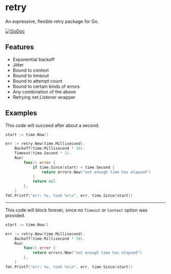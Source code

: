 # retry

An expressive, flexible retry package for Go.

[![GoDoc](https://godoc.org/github.com/golang/gddo?status.svg)](https://godoc.org/github.com/codercom/retry)

## Features

- Exponential backoff
- Jitter
- Bound to context
- Bound to timeout
- Bound to attempt count
- Bound to certain kinds of errors
- Any combination of the above
- Retrying net.Listener wrapper 

## Examples

This code will succeed after about a second.

```go
start := time.Now()

err := retry.New(time.Millisecond).
    Backoff(time.Millisecond * 50).
    Timeout(time.Second * 2).
    Run(
        func() error {
            if time.Since(start) < time.Second {
                return errors.New("not enough time has elapsed")
            }
            return nil
        },
    )
fmt.Printf("err: %v, took %v\n", err, time.Since(start))
```

---

This code will block forever, since no `Timeout` or `Context` option
was provided.

```go
start := time.Now()

err := retry.New(time.Millisecond).
    Backoff(time.Millisecond * 50).
    Run(
        func() error {
            return errors.New("not enough time has elapsed")
        },
    )
fmt.Printf("err: %v, took %v\n", err, time.Since(start))
```
